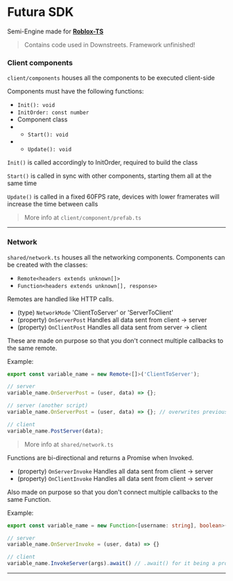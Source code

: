 # Futura SDK
Semi-Engine made for [**Roblox-TS**](https://roblox-ts.com/)
> Contains code used in Downstreets.
> Framework unfinished!

### Client components
`client/components` houses all the components to be executed client-side

Components must have the following functions:
- `Init(): void`
- `InitOrder: const number`
- Component class
- - `Start(): void`
- - `Update(): void`

`Init()` is called accordingly to InitOrder, required to build the class

`Start()` is called in sync with other components, starting them all at the same time

`Update()` is called in a fixed 60FPS rate, devices with lower framerates will increase the time between calls

> More info at `client/component/prefab.ts`

---
### Network
`shared/network.ts` houses all the networking components.
Components can be created with the classes:
- `Remote<headers extends unknown[]>`
- `Function<headers extends unknown[], response>`


Remotes are handled like HTTP calls.
- (type) `NetworkMode` 'ClientToServer' or 'ServerToClient'
- (property) `OnServerPost` Handles all data sent from client -> server
- (property) `OnClientPost` Handles all data sent from server -> client

These are made on purpose so that you don't connect multiple callbacks to the same remote.

Example:
```ts
export const variable_name = new Remote<[]>('ClientToServer');

// server
variable_name.OnServerPost = (user, data) => {};

// server (another script)
variable_name.OnServerPost = (user, data) => {}; // overwrites previous definition

// client
variable_name.PostServer(data);
```
> More info at `shared/network.ts`

Functions are bi-directional and returns a Promise when Invoked.
- (property) `OnServerInvoke` Handles all data sent from client -> server
- (property) `OnClientInvoke` Handles all data sent from client -> server

Also made on purpose so that you don't connect multiple callbacks to the same Function.

Example:
```ts
export const variable_name = new Function<[username: string], boolean>();

// server
variable_name.OnServerInvoke = (user, data) => {}

// client
variable_name.InvokeServer(args).await() // .await() for it being a promise
```
---

